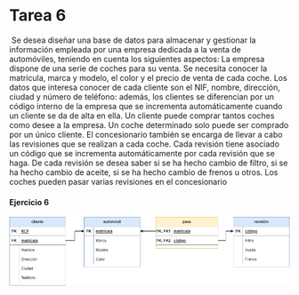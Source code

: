 # Tarea 6
![<image>](https://th.bing.com/th/id/R.827ed7ae0ecbd321c4398cabef687963?rik=OOopzxVhpqVZ5Q&pid=ImgRaw&r=0)
Se desea diseñar una base de datos para almacenar y gestionar la información empleada por una empresa dedicada a la venta de automóviles, teniendo en cuenta los siguientes aspectos: La empresa dispone de una serie de coches para su venta. Se necesita conocer la matrícula, marca y modelo, el color y el precio de venta de cada coche. Los datos que interesa conocer de cada cliente son el NIF, nombre, dirección, ciudad y número de teléfono: además, los clientes se diferencian por un código interno de la empresa que se incrementa automáticamente cuando un cliente se da de alta en ella. Un cliente puede comprar tantos coches como desee a la empresa. Un coche determinado solo puede ser comprado por un único cliente. El concesionario también se encarga de llevar a cabo las revisiones que se realizan a cada coche. Cada revisión tiene asociado un código que se incrementa automáticamente por cada revisión que se haga. De cada revisión se desea saber si se ha hecho cambio de filtro, si se ha hecho cambio de aceite, si se ha hecho cambio de frenos u otros. Los coches pueden pasar varias revisiones en el concesionario
#### Ejercicio 6
![<image>](https://github.com/JCarlosAR032/base-de-datos/blob/main/Tareas/Tema%203/Tarea%206/img/Tarea%206.drawio.png)
